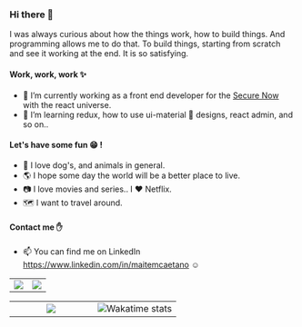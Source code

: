 ### Hi there 👋

I was always curious about how the things work, how to build things. And programming allows me to do that. To build things, starting from scratch and see it working at the end. It is so satisfying. 

#### Work, work, work :sparkles:

- 🔭 I’m currently working as a front end developer for the <a href="https://www.breachsecurenow.com">Secure Now</a> with the react universe.
- 🌱 I’m learning redux, how to use ui-material :nail_care: designs, react admin, and so on..

#### Let's have some fun :grin: !

- :dog: I love dog's, and animals in general.
- :earth_americas: I hope some day the world will be a better place to live.
- :camera: I love movies and series.. I :heart: Netflix.
- :world_map: I want to travel around.

#### Contact me :raised_hand:

- 📫 You can find me on LinkedIn https://www.linkedin.com/in/maitemcaetano :relaxed:

<table>
  <tr>
    <td width="50%" align="center" vertical-align="middle">
      <img src="https://github-readme-stats.vercel.app/api?username=maite-marques&theme=chartreuse&show_icons=true&hide_border=true" />
    </td>
    <td width="50%" align="center" vertical-align="middle">
      <img src="https://github-readme-streak-stats.herokuapp.com/?user=maite-marques&theme=chartreuse&hide_border=true" />
    </td>
  </tr>
</table>
<table>
  <tr>
    <td width="50%" align="center" vertical-align="middle">
      <img src="https://github-readme-stats.vercel.app/api/top-langs/?username=maite-marques&layout=compact&theme=chartreuse&hide_border=true" />
    </td>
    <td width="50%" align="center" vertical-align="middle">
      <img src="https://github-readme-stats.vercel.app/api/wakatime?username=@maitemarques&layout=compact&hide_border=true" alt="Wakatime stats">
    </td>
  </tr>
</table>
